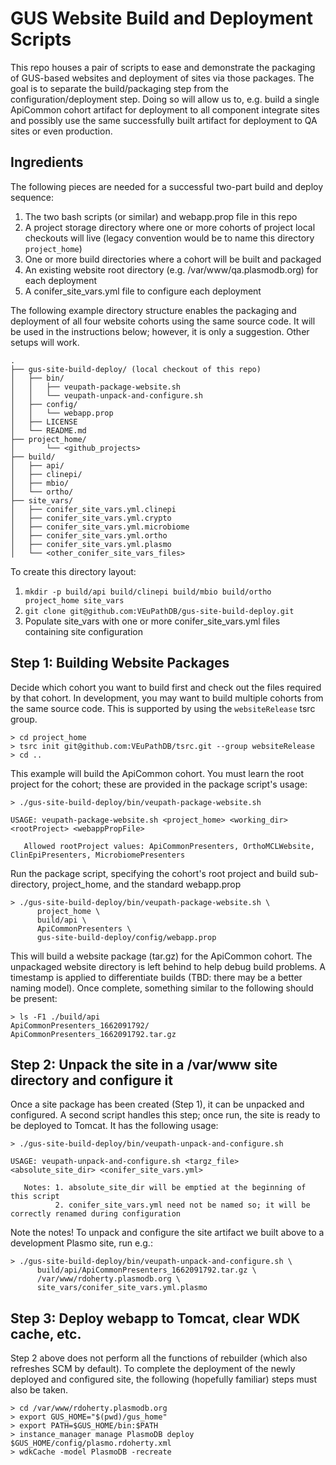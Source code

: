 # GUS Website Build and Deployment Scripts

This repo houses a pair of scripts to ease and demonstrate the packaging of GUS-based websites and deployment of sites via those packages.  The goal is to separate the build/packaging step from the configuration/deployment step.  Doing so will allow us to, e.g. build a single ApiCommon cohort artifact for deployment to all component integrate sites and possibly use the same successfully built artifact for deployment to QA sites or even production.

## Ingredients

The following pieces are needed for a successful two-part build and deploy sequence:

1. The two bash scripts (or similar) and webapp.prop file in this repo
2. A project storage directory where one or more cohorts of project local checkouts will live (legacy convention would be to name this directory `project_home`)
3. One or more build directories where a cohort will be built and packaged
4. An existing website root directory (e.g. /var/www/qa.plasmodb.org) for each deployment
5. A conifer_site_vars.yml file to configure each deployment

The following example directory structure enables the packaging and deployment of all four website cohorts using the same source code.  It will be used in the instructions below; however, it is only a suggestion.  Other setups will work.

```
.
├── gus-site-build-deploy/ (local checkout of this repo)
│   ├── bin/
│   │   ├── veupath-package-website.sh
│   │   └── veupath-unpack-and-configure.sh
│   ├── config/
│   │   └── webapp.prop
│   ├── LICENSE
│   └── README.md
├── project_home/
│       └── <github_projects>
├── build/
│   ├── api/
│   ├── clinepi/
│   ├── mbio/
│   └── ortho/
├── site_vars/
│   ├── conifer_site_vars.yml.clinepi
│   ├── conifer_site_vars.yml.crypto
│   ├── conifer_site_vars.yml.microbiome
│   ├── conifer_site_vars.yml.ortho
│   ├── conifer_site_vars.yml.plasmo
│   └── <other_conifer_site_vars_files>
```

To create this directory layout:
1. `mkdir -p build/api build/clinepi build/mbio build/ortho project_home site_vars`
2. `git clone git@github.com:VEuPathDB/gus-site-build-deploy.git`
3. Populate site_vars with one or more conifer_site_vars.yml files containing site configuration

## Step 1: Building Website Packages

Decide which cohort you want to build first and check out the files required by that cohort.  In development, you may want to build multiple cohorts from the same source code.  This is supported by using the `websiteRelease` tsrc group.
```
> cd project_home
> tsrc init git@github.com:VEuPathDB/tsrc.git --group websiteRelease
> cd ..
```

This example will build the ApiCommon cohort.  You must learn the root project for the cohort; these are provided in the package script's usage:
```
> ./gus-site-build-deploy/bin/veupath-package-website.sh

USAGE: veupath-package-website.sh <project_home> <working_dir> <rootProject> <webappPropFile>

   Allowed rootProject values: ApiCommonPresenters, OrthoMCLWebsite, ClinEpiPresenters, MicrobiomePresenters
```

Run the package script, specifying the cohort's root project and build sub-directory, project_home, and the standard webapp.prop
```
> ./gus-site-build-deploy/bin/veupath-package-website.sh \
      project_home \
      build/api \
      ApiCommonPresenters \
      gus-site-build-deploy/config/webapp.prop
```

This will build a website package (tar.gz) for the ApiCommon cohort.  The unpackaged website directory is left behind to help debug build problems.  A timestamp is applied to differentiate builds (TBD: there may be a better naming model).  Once complete, something similar to the following should be present:
```
> ls -F1 ./build/api
ApiCommonPresenters_1662091792/
ApiCommonPresenters_1662091792.tar.gz
```

## Step 2: Unpack the site in a /var/www site directory and configure it

Once a site package has been created (Step 1), it can be unpacked and configured.  A second script handles this step; once run, the site is ready to be deployed to Tomcat.  It has the following usage:
```
> ./gus-site-build-deploy/bin/veupath-unpack-and-configure.sh 

USAGE: veupath-unpack-and-configure.sh <targz_file> <absolute_site_dir> <conifer_site_vars.yml>

   Notes: 1. absolute_site_dir will be emptied at the beginning of this script
          2. conifer_site_vars.yml need not be named so; it will be correctly renamed during configuration
```

Note the notes!  To unpack and configure the site artifact we built above to a development Plasmo site, run e.g.:
```
> ./gus-site-build-deploy/bin/veupath-unpack-and-configure.sh \
      build/api/ApiCommonPresenters_1662091792.tar.gz \
      /var/www/rdoherty.plasmodb.org \
      site_vars/conifer_site_vars.yml.plasmo
```

## Step 3: Deploy webapp to Tomcat, clear WDK cache, etc.

Step 2 above does not perform all the functions of rebuilder (which also refreshes SCM by default).  To complete the deployment of the newly deployed and configured site, the following (hopefully familiar) steps must also be taken.
```
> cd /var/www/rdoherty.plasmodb.org
> export GUS_HOME="$(pwd)/gus_home"
> export PATH=$GUS_HOME/bin:$PATH
> instance_manager manage PlasmoDB deploy $GUS_HOME/config/plasmo.rdoherty.xml
> wdkCache -model PlasmoDB -recreate
```
